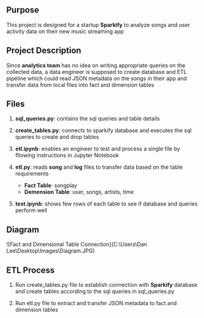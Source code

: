 ## Purpose
This project is designed for a startup **Sparkify** to analyze songs and user activity data on their new music streaming app

## Project Description
Since **analytics team** has no idea on writing appropriate queries on the collected data, a data engineer is supposed to create database and ETL pipeline which could read JSON metadata
on the songs in their app and transfer data from local files into fact and dimension tables

## Files

1. **sql_queries.py**: contains the sql queries and table details

2. **create_tables.py**: connects to sparkify database and executes the sql queries to create and drop tables

3. **etl.ipynb**: enables an engineer to test and process a single file by fllowing instructions in Jupyter Notebook  

4. **etl.py**: reads **song** and **log** files to transfer data based on the table requirements
    
    - **Fact Table**: songplay
    - **Demension Table**: user, songs, artists, time

5. **test.ipynb**: shows few rows of each table to see if database and queries perform well 


## Diagram

![Fact and Dimensional Table Connection](C:\Users\Dan Lee\Desktop\Images\Diagram.JPG)


## ETL Process

1. Run create_tables.py file to establish connection with **Sparkify** database and create tables according to the sql queries in sql_queries.py

2. Run etl.py file to extract and transfer JSON metadata to fact and dimension tables








